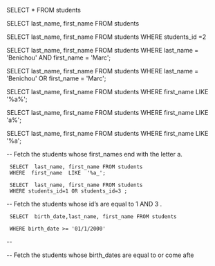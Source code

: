 SELECT  * FROM students


SELECT  last_name, first_name FROM students

 SELECT  last_name, first_name FROM students
 WHERE   students_id =2



 SELECT  last_name, first_name FROM students
 WHERE    last_name = 'Benichou'  AND first_name = 'Marc';


 SELECT  last_name, first_name FROM students
 WHERE    last_name = 'Benichou'  OR first_name = 'Marc';

 SELECT  last_name, first_name FROM students
 WHERE  first_name  LIKE  '%a%';


 SELECT  last_name, first_name FROM students
 WHERE  first_name  LIKE  'a%';

 SELECT  last_name, first_name FROM students
 WHERE  first_name  LIKE  '%a';
 
-- Fetch the students whose first_names end with the letter a.
 
	 SELECT  last_name, first_name FROM students
	 WHERE  first_name  LIKE  '%a_';

 	 SELECT  last_name, first_name FROM students
	 WHERE students_id=1 OR students_id=3 ;

-- Fetch the students whose id’s are equal to 1 AND 3 .

	 SELECT  birth_date,last_name, first_name FROM students
	 
 	 WHERE birth_date >= '01/1/2000'
-- 	 
	 
-- Fetch the students whose birth_dates are equal to or come afte
